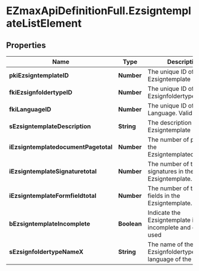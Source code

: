 # EZmaxApiDefinitionFull.EzsigntemplateListElement

## Properties

Name | Type | Description | Notes
------------ | ------------- | ------------- | -------------
**pkiEzsigntemplateID** | **Number** | The unique ID of the Ezsigntemplate | 
**fkiEzsignfoldertypeID** | **Number** | The unique ID of the Ezsignfoldertype. | 
**fkiLanguageID** | **Number** | The unique ID of the Language.  Valid values:  |Value|Description| |-|-| |1|French| |2|English| | 
**sEzsigntemplateDescription** | **String** | The description of the Ezsigntemplate | 
**iEzsigntemplatedocumentPagetotal** | **Number** | The number of pages in the Ezsigntemplatedocument. | [optional] 
**iEzsigntemplateSignaturetotal** | **Number** | The number of total signatures in the Ezsigntemplate. | [optional] 
**iEzsigntemplateFormfieldtotal** | **Number** | The number of total form fields in the Ezsigntemplate. | [optional] 
**bEzsigntemplateIncomplete** | **Boolean** | Indicate the Ezsigntemplate is incomplete and cannot be used | 
**sEzsignfoldertypeNameX** | **String** | The name of the Ezsignfoldertype in the language of the requester | 


